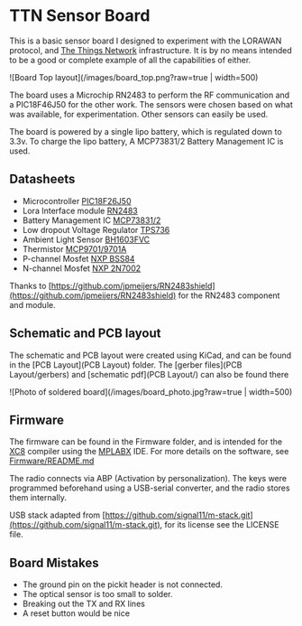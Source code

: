 # TTN Sensor Board

This is a basic sensor board I designed to experiment with the LORAWAN protocol, and [The Things Network](https://www.thethingsnetwork.org/) infrastructure. It is by no means intended to be a good or complete example of all the capabilities of either.

![Board Top layout](/images/board_top.png?raw=true | width=500)

The board uses a Microchip RN2483 to perform the RF communication and a PIC18F46J50 for the other work. The sensors were chosen based on what was available, for experimentation. Other sensors can easily be used.

The board is powered by a single lipo battery, which is regulated down to 3.3v. To charge the lipo battery, A MCP73831/2 Battery Management IC is used.

## Datasheets

* Microcontroller [PIC18F26J50](http://ww1.microchip.com/downloads/en/DeviceDoc/39632e.pdf)
* Lora Interface module [RN2483](http://ww1.microchip.com/downloads/en/DeviceDoc/50002346A.pdf)
* Battery Management IC [MCP73831/2](http://ww1.microchip.com/downloads/en/DeviceDoc/20001984g.pdf)
* Low dropout Voltage Regulator [TPS736](http://www.ti.com/lit/ds/symlink/tps736.pdf)
* Ambient Light Sensor [BH1603FVC](http://rohmfs.rohm.com/en/products/databook/datasheet/ic/sensor/light/bh1603fvc-e.pdf)
* Thermistor [MCP9701/9701A](http://ww1.microchip.com/downloads/en/DeviceDoc/21942e.pdf)
* P-channel Mosfet [NXP BSS84](http://www.nxp.com/documents/data_sheet/BSS84.pdf)
* N-channel Mosfet [NXP 2N7002](https://www.nxp.com/documents/data_sheet/2N7002.pdf)

Thanks to [https://github.com/jpmeijers/RN2483shield](https://github.com/jpmeijers/RN2483shield) for the RN2483 component and module.

## Schematic and PCB layout
The schematic and PCB layout were created using KiCad, and can be found in the [PCB Layout](PCB Layout) folder. The [gerber files](PCB Layout/gerbers) and [schematic pdf](PCB Layout/) can also be found there 

![Photo of soldered board](/images/board_photo.jpg?raw=true | width=500)

## Firmware

The firmware can be found in the Firmware folder, and is intended for the [XC8](http://www.microchip.com/mplab/compilers) compiler using the [MPLABX](http://www.microchip.com/mplab/mplab-x-ide) IDE. For more details on the software, see [Firmware/README.md](Firmware/README.md)

The radio connects via ABP (Activation by personalization). The keys were programmed beforehand using a USB-serial converter, and the radio stores them internally.

USB stack adapted from [https://github.com/signal11/m-stack.git](https://github.com/signal11/m-stack.git), for its license see the LICENSE file.

[comment]: # (Bill of Materials)

## Board Mistakes

* The ground pin on the pickit header is not connected.
* The optical sensor is too small to solder.
* Breaking out the TX and RX lines 
* A reset button would be nice
